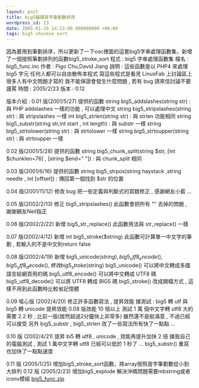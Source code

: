 ```yaml
---
layout: post
title: big5編碼首字筆劃數排序
wordpress_id: 13
date: 2005-01-26 14:23:00.000000000 +08:00
tags: big5 chinese sort
---
```

因為要用到筆劃排序，所以更新了一下osc裡面的這套big5字串處理函數集，新增了一個按照筆劃排列的函數big5_stroke_sort
程式 : big5 字串處理函數集
檔名 : big5_func.inc
作者 : Pigo Chu,David Jiang
說明 :
這些函數是以 PHP4 來處理 big5 字元
任何人都可以自由散佈本程式
寫這些程式是看見 LinuxFab 上討論區上很多人有中文問題才寫的
我不能保證會發生什麼問題 , 若有 bug 請來信討論不要謾罵
時間 : 2005/2/23
版本 : 0.12

版本介紹 :
0.01 版(2001/5/27) 提供的函數
string big5_addslashes(string str) : 與 PHP addslashes 一樣的功能 , 可以處理中文
string big5_stripslashes(string str) : 與 stripslashes 一樣
int big5_strlen(string str) : 與 strlen 功能相同
string big5_substr(string str,int start , int length) : 與 substr 一樣
string big5_strtolower(string str) : 與 strtolower 一樣
string big5_strtoupper(string str) : 與 strtoupper 一樣

0.02 版(2001/5/28) 提供的函數
string big5_chunk_split(string $str, [int $chunklen=76] , [string $end="
"]) : 與 chunk_split 相同

0.03 版(2001/6/16) 提供的函數
string big5_strpos(string haystack ,string needle , int [offset]) : 傳回第一個找到 $str 的位置

0.04 版(2001/11/12) 修改 bug
把一些定義與判斷式的寫錯修正 , 感謝網友小藍 ...

0.05 版(2002/2/13) 修正 big5_stripslashes()
此函數會把所有 "\" 去掉的問題 , 謝謝網友Neil指正

0.06 版(2002/2/22) 新增 big5_str_replace()
此函數用法與 str_replace() 一樣

0.07 版(2002/4/12) 新增 int big5_stroke($string)
此函數可計算單一中文字的筆劃 , 若輸入的不是中文則return false

0.08 版(2002/4/19) 新增 big5_unicode($string) , big5_utf8_encode(),big5_utf8_decode(), 修改 big5_stroke($string)
big5_unicode() 可以將中文轉成多國語言給網頁用的碼
big5_utf8_encode() 可以將中文轉成 UTF8 碼
big5_utf8_decode() 可以將 UTF8 轉成 BIG5 碼
big5_stroke() 改成開檔方式 , 這樣不用到此函數時比較省記憶體

0.09 嘔心版 (2002/4/20) 修正許多函數寫法 , 提昇效能
據測試 : big5 轉 utf 與 big5 轉 unicode 提昇效能 0.08 版效能 10 倍以上
測試 1 萬 個中文字轉 utf8 大約需要 2.2 秒 , 比前一版(居然超過2分鐘快上非常多)
雖然還不是挺滿意 , 不過已經可以接受
另外 big5_substr , big5_strlen 改了一些寫法所有快了一點點 ...

0.10 版 (2002/4/21) 提昇 bi5 轉 utf8 , unicode , 效能再提升加快 2 倍
據我自己的電腦測試 , 測試 1 萬中文字轉 utf8 已經可以低於 1 秒了 ...
big5_substr() 重寫也加快了一點點速度

0.11 版 (2005/1/25) 增加big5_stroke_sort函數，將array按照首字筆劃數從小到大排列
0.12 版 (2005/2/23) 增加big5_explode 解決沖碼問題需要mbstring或者iconv模組
<a href="http://www.jiangle.name/wp-content/uploads/2007/04/big5_func.zip" title="big5_func.zip">big5_func.zip</a><a href="/uploads/archive/big5_func.zip" title="big5_func.zip" target="_blank">
</a>

